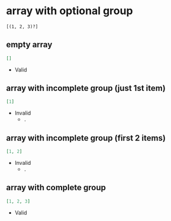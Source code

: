 # array with optional group
```jsbp
[(1, 2, 3)?]
```

## empty array
```json
[]
```
+ Valid

## array with incomplete group (just 1st item)
```json
[1]
```
+ Invalid
    - `.`

## array with incomplete group (first 2 items)
```json
[1, 2]
```
+ Invalid
    - `.`

## array with complete group
```json
[1, 2, 3]
```
+ Valid

